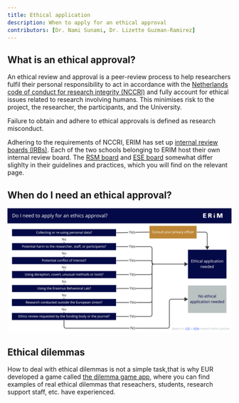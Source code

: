 ```yaml
---
title: Ethical application
description: When to apply for an ethical approval
contributors: [Dr. Nami Sunami, Dr. Lizette Guzman-Ramirez]
---
```


## What is an ethical approval?

An ethical review and approval is a peer-review process to help researchers fulfil their personal responsibility to act in accordance with the [Netherlands code of conduct for research integrity (NCCRI)](https://www.nwo.nl/en/netherlands-code-conduct-research-integrity) and fully account for ethical issues related to research involving humans. This minimises risk to the project, the researcher, the participants, and the University.

Failure to obtain and adhere to ethical approvals is defined as research misconduct.

Adhering to the requirements of NCCRI, ERIM has set up [internal review boards (IRBs)](https://www.erim.eur.nl/research-integrity/irb/). Each of the two schools belonging to ERIM host their own internal review board. The [RSM board](https://www.erim.eur.nl/research-integrity/irb/rsm-internal-review-boards/) and [ESE board](https://www.erim.eur.nl/research-integrity/irb/ese-internal-review-boards/) somewhat differ slighlty in their guidelines and practices, which you will find on the relevant page.

## When do I need an ethical approval?

[!["A decision tree showing when to apply for an ethical approval"](assets/img/ethics-decision-tree.png)](assets/files/ethics-decision-tree.pdf)

## Ethical dilemmas

How to deal with ethical dilemmas is not a simple task,that is why EUR developed a game called [the dilemma game app](https://www.eur.nl/en/about-eur/policy-and-regulations/integrity/research-integrity/dilemma-game), where you can find examples of real ethical dilemmas that reseachers, students, research support staff, etc. have experienced.


